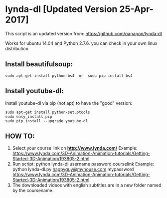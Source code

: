 # lynda-dl [Updated Version 25-Apr-2017]

This script is an updated version from: https://github.com/papapon/lynda-dl

Works for ubuntu 14.04 and Python 2.7.6.
you can check in your own linux distribution

## Install beautifulsoup:

    sudo apt-get install python-bs4  or  sudo pip install bs4

## Install youtube-dl:

Install youtube-dl via pip (not apt) to have the "good" version:  

    sudo apt-get install python-setuptools  
    sudo easy_install pip
    sudo pip install --upgrade youtube-dl

## HOW TO:
1. Select your course link on **http://www.lynda.com/**
   Example: https://www.lynda.com/3D-Animation-Animation-tutorials/Getting-Started-3D-Animation/193805-2.html 
2. Run script:
       python lynda-dl username password courselink
   Example:
       python lynda-dl.py happyguy@myhouse.com mypassword https://www.lynda.com/3D-Animation-Animation-tutorials/Getting-Started-3D-Animation/193805-2.html     
3. The downloaded videos with english subtitles are in a new folder named by the coursename.  
